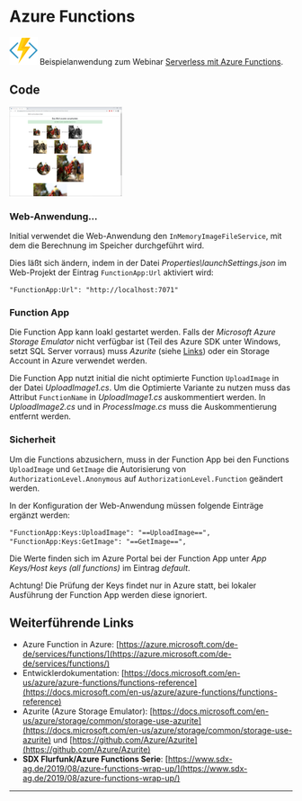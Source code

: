 # Azure Functions

![af.png](doc/af.png) 
Beispielanwendung zum Webinar [Serverless mit Azure Functions](https://www.sdx-ag.de/2021/01/serverless-azure-functions-webinar/##news_content).

## Code
[![demo-small.png](doc/demo-small.png)](![demo.png](doc/demo.png)) 
 
### Web-Anwendung…
Initial verwendet die Web-Anwendung den `InMemoryImageFileService`, mit dem die Berechnung im Speicher durchgeführt wird.

Dies läßt sich ändern, indem in der Datei *Properties\launchSettings.json* im Web-Projekt der Eintrag `FunctionApp:Url` aktiviert wird:

	"FunctionApp:Url": "http://localhost:7071"

### Function App 
Die Function App kann loakl gestartet werden. Falls der *Microsoft Azure Storage Emulator* nicht verfügbar ist (Teil des Azure SDK unter Windows, setzt SQL Server vorraus) muss *Azurite* (siehe [Links](#Weiterführende_Links)) oder ein Storage Account in Azure verwendet werden.

Die Function App nutzt initial die nicht optimierte Function `UploadImage` in der Datei *UploadImage1.cs*. 
Um die Optimierte Variante zu nutzen muss das Attribut `FunctionName` in *UploadImage1.cs* auskommentiert werden. In *UploadImage2.cs* und in *ProcessImage.cs* muss die Auskommentierung entfernt werden.    

### Sicherheit
Um die Functions abzusichern, muss in der Function App bei den Functions `UploadImage` und `GetImage` die Autorisierung von `AuthorizationLevel.Anonymous` auf `AuthorizationLevel.Function` geändert werden.

In der Konfiguration der Web-Anwendung müssen folgende Einträge ergänzt werden:

	"FunctionApp:Keys:UploadImage": "==UploadImage==",
	"FunctionApp:Keys:GetImage": "==GetImage==",
 
Die Werte finden sich im Azure Portal bei der Function App unter *App Keys/Host keys (all functions)* im Eintrag *default*.

Achtung! Die Prüfung der Keys findet nur in Azure statt, bei lokaler Ausführung der Function App werden diese ignoriert.

## Weiterführende Links

* Azure Function in Azure: [https://azure.microsoft.com/de-de/services/functions/](https://azure.microsoft.com/de-de/services/functions/)
* Entwicklerdokumentation: [https://docs.microsoft.com/en-us/azure/azure-functions/functions-reference](https://docs.microsoft.com/en-us/azure/azure-functions/functions-reference)
* Azurite (Azure Storage Emulator): [https://docs.microsoft.com/en-us/azure/storage/common/storage-use-azurite](https://docs.microsoft.com/en-us/azure/storage/common/storage-use-azurite) und [https://github.com/Azure/Azurite](https://github.com/Azure/Azurite) 
* **SDX Flurfunk/Azure Functions Serie**: [https://www.sdx-ag.de/2019/08/azure-functions-wrap-up/](https://www.sdx-ag.de/2019/08/azure-functions-wrap-up/)
 

---

